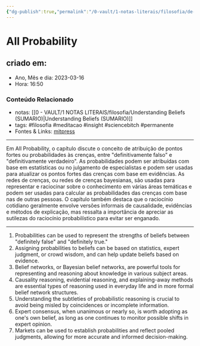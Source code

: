 ```yaml
---
{"dg-publish":true,"permalink":"/0-vault/1-notas-literais/filosofia/de-onde-veem-as-crencas-2/","title":"All Probability","tags":["filosofia","meditacao","insight","sciencebitch","permanente"],"dgHomeLink":true,"dgShowLocalGraph":true,"dgShowFileTree":true,"noteIcon":""}
---
```



# All Probability

## criado em: 

- Ano, Mês e dia: 2023-03-16
- Hora: 16:50

### Conteúdo Relacionado

- notas: [[0 - VAULT/1 NOTAS LITERAIS/filosofia/Understanding Beliefs (SUMARIO)\|Understanding Beliefs (SUMARIO)]]
- tags: #filosofia #meditacao #insight #sciencebitch #permanente
- Fontes & Links: [mitpress](https://mitpress.mit.edu/9780262526432/understanding-beliefs/)
---

Em All Probability, o capítulo discute o conceito de atribuição de pontos fortes ou probabilidades às crenças, entre "definitivamente falso" e "definitivamente verdadeiro". As probabilidades podem ser atribuídas com base em estatísticas ou no julgamento de especialistas e podem ser usadas para atualizar os pontos fortes das crenças com base em evidências. As redes de crenças, ou redes de crenças bayesianas, são usadas para representar e raciocinar sobre o conhecimento em várias áreas temáticas e podem ser usadas para calcular as probabilidades das crenças com base nas de outras pessoas. O capítulo também destaca que o raciocínio cotidiano geralmente envolve versões informais de causalidade, evidências e métodos de explicação, mas ressalta a importância de apreciar as sutilezas do raciocínio probabilístico para evitar ser enganado.

---

1. Probabilities can be used to represent the strengths of beliefs between "definitely false" and "definitely true."
2. Assigning probabilities to beliefs can be based on statistics, expert judgment, or crowd wisdom, and can help update beliefs based on evidence.
3. Belief networks, or Bayesian belief networks, are powerful tools for representing and reasoning about knowledge in various subject areas.
4. Causality reasoning, evidential reasoning, and explaining-away methods are essential types of reasoning used in everyday life and in more formal belief network structures.
5. Understanding the subtleties of probabilistic reasoning is crucial to avoid being misled by coincidences or incomplete information.
6. Expert consensus, when unanimous or nearly so, is worth adopting as one's own belief, as long as one continues to monitor possible shifts in expert opinion.
7. Markets can be used to establish probabilities and reflect pooled judgments, allowing for more accurate and informed decision-making.